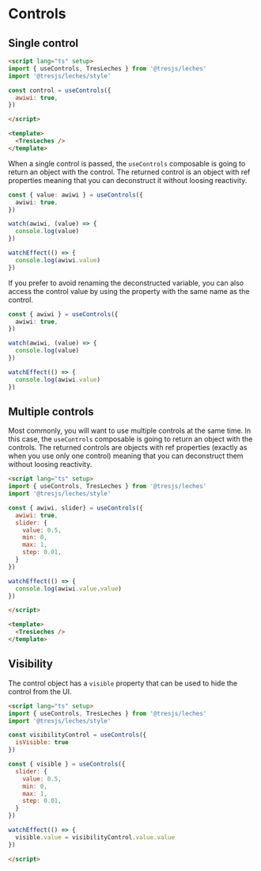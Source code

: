 # Controls

## Single control

```html
<script lang="ts" setup>
import { useControls, TresLeches } from '@tresjs/leches'
import '@tresjs/leches/style'

const control = useControls({
  awiwi: true,
})

</script>

<template>
  <TresLeches />
</template>
```

<SingleControlDemo />

When a single control is passed, the `useControls` composable is going to return an object with the control. The returned control is an object with ref properties meaning that you can deconstruct it without loosing reactivity.

```ts
const { value: awiwi } = useControls({
  awiwi: true,
})

watch(awiwi, (value) => {
  console.log(value)
})

watchEffect(() => {
  console.log(awiwi.value)
})
```

If you prefer to avoid renaming the deconstructed variable, you can also access the control value by using the property with the same name as the control.

```ts
const { awiwi } = useControls({
  awiwi: true,
})

watch(awiwi, (value) => {
  console.log(value)
})

watchEffect(() => {
  console.log(awiwi.value)
})
```


## Multiple controls

Most commonly, you will want to use multiple controls at the same time. In this case, the `useControls` composable is going to return an object with the controls. The returned controls are objects with ref properties (exactly as when you use only one control) meaning that you can deconstruct them without loosing reactivity.


```html
<script lang="ts" setup>
import { useControls, TresLeches } from '@tresjs/leches'
import '@tresjs/leches/style'

const { awiwi, slider} = useControls({
  awiwi: true,
  slider: {
    value: 0.5,
    min: 0,
    max: 1,
    step: 0.01,
  }
})

watchEffect(() => {
  console.log(awiwi.value.value)
})

</script>

<template>
  <TresLeches />
</template>
```

<MultipleControlDemo />

## Visibility

The control object has a `visible` property that can be used to hide the control from the UI.

```html
<script lang="ts" setup>
import { useControls, TresLeches } from '@tresjs/leches'
import '@tresjs/leches/style'

const visibilityControl = useControls({
  isVisible: true
})

const { visible } = useControls({
  slider: {
    value: 0.5,
    min: 0,
    max: 1,
    step: 0.01,
  }
})

watchEffect(() => {
  visible.value = visibilityControl.value.value
})

</script>
```

<VisibilityDemo />